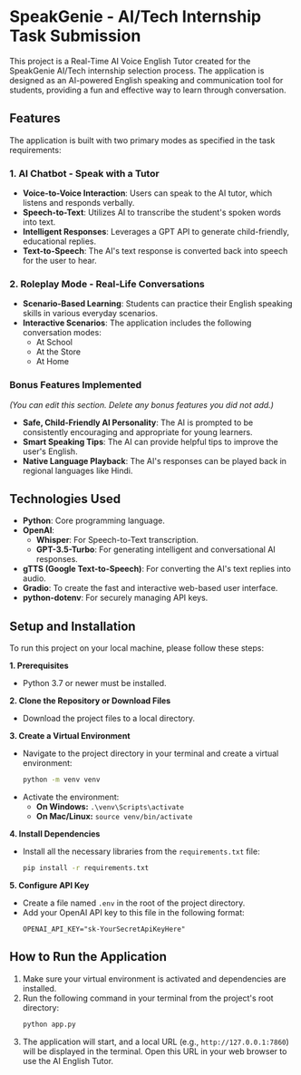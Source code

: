 # SpeakGenie - AI/Tech Internship Task Submission

This project is a Real-Time AI Voice English Tutor created for the SpeakGenie AI/Tech internship selection process. The application is designed as an AI-powered English speaking and communication tool for students, providing a fun and effective way to learn through conversation.

## Features

The application is built with two primary modes as specified in the task requirements:

### 1. AI Chatbot - Speak with a Tutor
* **Voice-to-Voice Interaction**: Users can speak to the AI tutor, which listens and responds verbally.
* **Speech-to-Text**: Utilizes AI to transcribe the student's spoken words into text.
* **Intelligent Responses**: Leverages a GPT API to generate child-friendly, educational replies.
* **Text-to-Speech**: The AI's text response is converted back into speech for the user to hear.

### 2. Roleplay Mode - Real-Life Conversations
* **Scenario-Based Learning**: Students can practice their English speaking skills in various everyday scenarios.
* **Interactive Scenarios**: The application includes the following conversation modes:
    * At School
    * At the Store
    * At Home

### Bonus Features Implemented
*(You can edit this section. Delete any bonus features you did not add.)*
* **Safe, Child-Friendly AI Personality**: The AI is prompted to be consistently encouraging and appropriate for young learners.
* **Smart Speaking Tips**: The AI can provide helpful tips to improve the user's English.
* **Native Language Playback**: The AI's responses can be played back in regional languages like Hindi.

## Technologies Used
* **Python**: Core programming language.
* **OpenAI**:
    * **Whisper**: For Speech-to-Text transcription.
    * **GPT-3.5-Turbo**: For generating intelligent and conversational AI responses.
* **gTTS (Google Text-to-Speech)**: For converting the AI's text replies into audio.
* **Gradio**: To create the fast and interactive web-based user interface.
* **python-dotenv**: For securely managing API keys.

## Setup and Installation

To run this project on your local machine, please follow these steps:

**1. Prerequisites**
* Python 3.7 or newer must be installed.

**2. Clone the Repository or Download Files**
* Download the project files to a local directory.

**3. Create a Virtual Environment**
* Navigate to the project directory in your terminal and create a virtual environment:
    ```bash
    python -m venv venv
    ```
* Activate the environment:
    * **On Windows:** `.\venv\Scripts\activate`
    * **On Mac/Linux:** `source venv/bin/activate`

**4. Install Dependencies**
* Install all the necessary libraries from the `requirements.txt` file:
    ```bash
    pip install -r requirements.txt
    ```

**5. Configure API Key**
* Create a file named `.env` in the root of the project directory.
* Add your OpenAI API key to this file in the following format:
    ```
    OPENAI_API_KEY="sk-YourSecretApiKeyHere"
    ```

## How to Run the Application

1.  Make sure your virtual environment is activated and dependencies are installed.
2.  Run the following command in your terminal from the project's root directory:
    ```bash
    python app.py
    ```
3.  The application will start, and a local URL (e.g., `http://127.0.0.1:7860`) will be displayed in the terminal. Open this URL in your web browser to use the AI English Tutor.